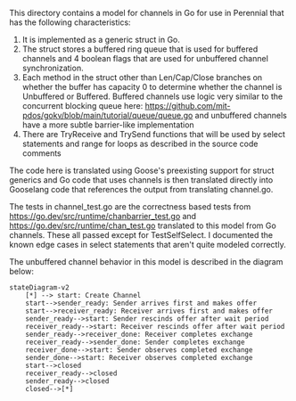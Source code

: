 This directory contains a model for channels in Go for use in Perennial that has the following characteristics:
1. It is implemented as a generic struct in Go.
2. The struct stores a buffered ring queue that is used for buffered channels and 4 boolean flags that are used for unbuffered channel synchronization.
3. Each method in the struct other than Len/Cap/Close branches on whether the buffer has capacity 0 to determine whether the channel is Unbuffered or Buffered. Buffered channels use logic very similar to the concurrent blocking queue here: https://github.com/mit-pdos/gokv/blob/main/tutorial/queue/queue.go and unbuffered channels have a more subtle barrier-like implementation
4. There are TryReceive and TrySend functions that will be used by select statements and range for loops as described in the source code comments

The code here is translated using Goose's preexisting support for struct generics and Go code that uses channels is then translated directly into Gooselang code that references the output from translating channel.go. 

The tests in channel_test.go are the correctness based tests from https://go.dev/src/runtime/chanbarrier_test.go and https://go.dev/src/runtime/chan_test.go translated to this model from Go channels. These all passed except for TestSelfSelect. I documented the known edge cases in select statements that aren't quite modeled correctly.

The unbuffered channel behavior in this model is described in the diagram below:

```mermaid
stateDiagram-v2
	[*] --> start: Create Channel
    start-->sender_ready: Sender arrives first and makes offer
    start-->receiver_ready: Receiver arrives first and makes offer 
    sender_ready-->start: Sender rescinds offer after wait period
    receiver_ready-->start: Receiver rescinds offer after wait period
    sender_ready-->receiver_done: Receiver completes exchange
    receiver_ready-->sender_done: Sender completes exchange
    receiver_done-->start: Sender observes completed exchange
    sender_done-->start: Receiver observes completed exchange
    start-->closed
    receiver_ready-->closed
    sender_ready-->closed
    closed-->[*]
```

